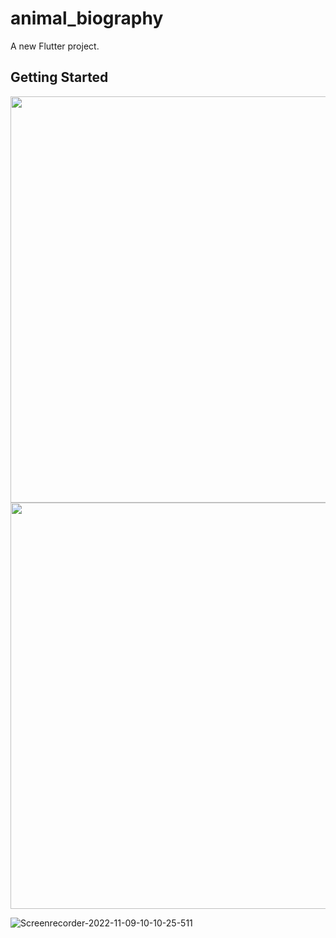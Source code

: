 # animal_biography

A new Flutter project.

## Getting Started

<img src="https://user-images.githubusercontent.com/111557931/200788956-5f881893-2ee8-4248-892c-88c6b1ddc26c.gif" style=" height:650px; " data-target="animated-image.originalImage">
<img src="https://user-images.githubusercontent.com/111557931/200786818-34ce95b3-8249-4f6c-978a-dc21746ad466.jpg" style=" height:650px; " data-target="animated-image.originalImage">


![Screenrecorder-2022-11-09-10-10-25-511](https://user-images.githubusercontent.com/111557931/200788956-5f881893-2ee8-4248-892c-88c6b1ddc26c.gif)



